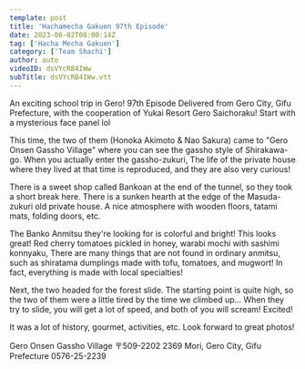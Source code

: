 ```yaml
---
template: post
title: 'Hachamecha Gakuen 97th Episode'
date: 2023-06-02T08:00:14Z
tag: ['Hacha Mecha Gakuen']
category: ['Team Shachi']
author: auto 
videoID: dsVYcRB4IWw
subTitle: dsVYcRB4IWw.vtt
---
```

An exciting school trip in Gero! 97th Episode
Delivered from Gero City, Gifu Prefecture, with the cooperation of Yukai Resort Gero Saichoraku! Start with a mysterious face panel lol

This time, the two of them (Honoka Akimoto & Nao Sakura) came to "Gero Onsen Gassho Village" where you can see the gassho style of Shirakawa-go. When you actually enter the gassho-zukuri, The life of the private house where they lived at that time is reproduced, and they are also very curious!

There is a sweet shop called Bankoan at the end of the tunnel, so they took a short break here. There is a sunken hearth at the edge of the Masuda-zukuri old private house. A nice atmosphere with wooden floors, tatami mats, folding doors, etc.

The Banko Anmitsu they're looking for is colorful and bright! This looks great! Red cherry tomatoes pickled in honey, warabi mochi with sashimi konnyaku, There are many things that are not found in ordinary anmitsu, such as shiratama dumplings made with tofu, tomatoes, and mugwort! In fact, everything is made with local specialties!

Next, the two headed for the forest slide. The starting point is quite high, so the two of them were a little tired by the time we climbed up... When they try to slide, you will get a lot of speed, and both of you will scream! Excited!

It was a lot of history, gourmet, activities, etc. Look forward to great photos!

Gero Onsen Gassho Village
〒509-2202
2369 Mori, Gero City, Gifu Prefecture
0576-25-2239
